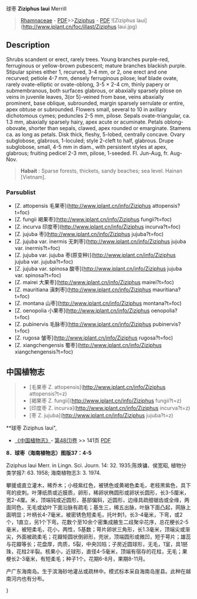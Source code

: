 球枣 **Ziziphus laui** Merrill

> [Rhamnaceae](http://www.iplant.cn/info/Rhamnaceae?t=foc) - [PDF](http://www.iplant.cn/foc/pdf/Rhamnaceae.pdf)>>[Ziziphus](http://www.iplant.cn/info/Ziziphus?t=foc) - [PDF](http://www.iplant.cn/foc/pdf/Ziziphus.pdf)
![Ziziphus laui](http://www.iplant.cn/foc/illast/Ziziphus laui.jpg)

## Description

Shrubs scandent or erect, rarely trees. Young branches purple-red, ferruginous or yellow-brown pubescent; mature branches blackish purple. Stipular spines either 1, recurved, 3-4 mm, or 2, one erect and one recurved; petiole 4-7 mm, densely ferruginous pilose; leaf blade ovate, rarely ovate-elliptic or ovate-oblong, 3-5 × 2-4 cm, thinly papery or submembranous, both surfaces glabrous, or abaxially sparsely pilose on veins in juvenile leaves, 3(or 5)-veined from base, veins abaxially prominent, base oblique, subrounded, margin sparsely serrulate or entire, apex obtuse or subrounded. Flowers small, several to 10 in axillary dichotomous cymes; peduncles 2-5 mm, pilose. Sepals ovate-triangular, ca. 1.3 mm, abaxially sparsely hairy, apex acute or acuminate. Petals oblong-obovate, shorter than sepals, clawed, apex rounded or emarginate. Stamens ca. as long as petals. Disk thick, fleshy, 5-lobed, centrally concave. Ovary subglobose, glabrous, 1-loculed; style 2-cleft to half, glabrous. Drupe subglobose, small, 4-5 mm in diam., with persistent styles at apex, glabrous; fruiting pedicel 2-3 mm, pilose, 1-seeded. Fl. Jun-Aug, fr. Aug-Nov.

> **Habait** : 
> Sparse forests, thickets, sandy beaches; sea level. Hainan [Vietnam].


### Parsublist

* [Z.  attopensis  毛果枣](http://www.iplant.cn/info/Ziziphus attopensis?t=foc)
* [Z.  fungii  褐果枣](http://www.iplant.cn/info/Ziziphus fungii?t=foc)
* [Z.  incurva  印度枣](http://www.iplant.cn/info/Ziziphus incurva?t=foc)
* [Z.  jujuba  枣](http://www.iplant.cn/info/Ziziphus jujuba?t=foc)
* [Z.  jujuba var. inermis  无刺枣](http://www.iplant.cn/info/Ziziphus jujuba var. inermis?t=foc)
* [Z.  jujuba var. jujuba  枣(原变种)](http://www.iplant.cn/info/Ziziphus jujuba var. jujuba?t=foc)
* [Z.  jujuba var. spinosa  酸枣](http://www.iplant.cn/info/Ziziphus jujuba var. spinosa?t=foc)
* [Z.  mairei  大果枣](http://www.iplant.cn/info/Ziziphus mairei?t=foc)
* [Z.  mauritiana  滇刺枣](http://www.iplant.cn/info/Ziziphus mauritiana?t=foc)
* [Z.  montana  山枣](http://www.iplant.cn/info/Ziziphus montana?t=foc)
* [Z.  oenopolia  小果枣](http://www.iplant.cn/info/Ziziphus oenopolia?t=foc)
* [Z.  pubinervis  毛脉枣](http://www.iplant.cn/info/Ziziphus pubinervis?t=foc)
* [Z.  rugosa  皱枣](http://www.iplant.cn/info/Ziziphus rugosa?t=foc)
* [Z.  xiangchengensis  蜀枣](http://www.iplant.cn/info/Ziziphus xiangchengensis?t=foc)

## 中国植物志

> * [毛果枣  Z.  attopensis](http://www.iplant.cn/info/Ziziphus attopensis?t=z)
> * [褐果枣  Z.  fungii](http://www.iplant.cn/info/Ziziphus fungii?t=z)
> * [印度枣  Z.  incurva](http://www.iplant.cn/info/Ziziphus incurva?t=z)
> * [枣  Z.  jujuba](http://www.iplant.cn/info/Ziziphus jujuba?t=z)

**球枣 Ziziphus laui",


* [《中国植物志》](http://www.iplant.cn/frps)- [第48(1)卷](http://www.iplant.cn/frps/vol/48(1)) >> 141页 [PDF](http://www.iplant.cn/frps/pdf/48(1)/141a.PDF)

**8．球枣（海南植物志）图版37：4-5**

Ziziphus laui Merr. in Lingn. Sci. Journ. 14: 32. 1935;陈焕镛、侯宽昭, 植物分类学报7: 63. 1958; 海南植物志3: 3. 1974.

攀援或直立灌木，稀乔木；小枝紫红色，被锈色或黄褐色柔毛，老枝黑紫色，具下弯的皮刺。叶薄纸质或近膜质，卵形，稀卵状椭圆形或卵状长圆形，长3-5厘米，宽2-4厘。米，顶端钝或近圆形，基部偏斜，近圆形，边缘具疏细锯齿或全缘，两面同色，无毛或幼叶下面沿脉有疏毛；基生三，稀五出脉，叶脉下面凸起，网脉上面明显；叶柄长4-7毫米，被密锈色短柔毛，托叶刺1，长3-4毫米，下弯，或2个，1直立，另1个下弯。花数个至10余个密集成腋生二歧聚伞花序，总花梗长2-5毫米，被短柔毛，花小，两性，5基数；萼片卵状三角形，长1.3毫米，顶端尖或渐尖，外面被疏柔毛；花瓣矩圆状倒卵形，兜状，顶端圆形或微凹，短于萼片；雄蕊与花瓣等长；花盘厚，肉质，5裂，中央凹陷；子房近圆球形，无毛，1室，具1胚珠，花柱2半裂。核果小，近球形，直径4-5毫米，顶端有宿存的花柱，无毛；果梗长2-3毫米，有短柔毛；种子1个。花期6-8月，果期8-11月。

产广东海南岛。生于滨海砂地灌丛或疏林中。模式标本采自海南岛崖县。此种在越南河内也有分布。


}
